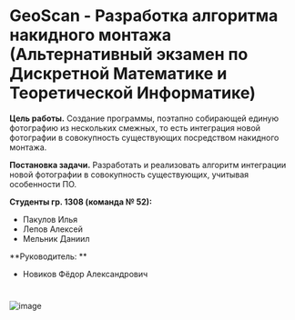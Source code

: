 # GeoScan - Разработка алгоритма накидного монтажа (Альтернативный экзамен по Дискретной Математике и Теоретической Информатике)

**Цель работы.**
  Создание программы, поэтапно собирающей единую фотографию из нескольких смежных, то есть интеграция новой фотографии в совокупность существующих посредством накидного монтажа.
  
**Постановка задачи.**
  Разработать и реализовать алгоритм интеграции новой фотографии в совокупность существующих, учитывая особенности ПО. 

**Студенты гр. 1308 (команда № 52):**
- Пакулов Илья
- Лепов Алексей
- Мельник Даниил

**Руководитель: **
- Новиков Фёдор Александрович

# 
![image](https://user-images.githubusercontent.com/77492646/170790261-6fdaaf5b-b6fb-426c-8fc4-ec49de8b974d.png)
